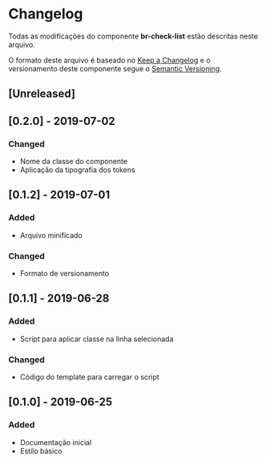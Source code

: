 # Changelog
Todas as modificações do componente **br-check-list** estão descritas neste arquivo.

O formato deste arquivo é baseado no [Keep a Changelog](https://keepachangelog.com/en/1.0.0/) e o versionamento deste componente segue o [Semantic Versioning](https://semver.org/spec/v2.0.0.html).

## [Unreleased]

## [0.2.0] - 2019-07-02
### Changed
- Nome da classe do componente
- Aplicação da tipografia dos tokens

## [0.1.2] - 2019-07-01
### Added
- Arquivo minificado

### Changed
- Formato de versionamento

## [0.1.1] - 2019-06-28
### Added
- Script para aplicar classe na linha selecionada

### Changed
- Código do template para carregar o script

## [0.1.0] - 2019-06-25
### Added
- Documentação inicial
- Estilo básico

